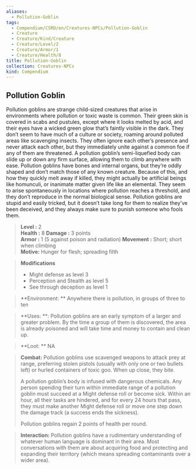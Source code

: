 ```yaml
---
aliases:
  - Pollution-Goblin
tags:
  - Compendium/CSRD/en/Creatures-NPCs/Pollution-Goblin
  - Creature
  - Creature/Kind/Creature
  - Creature/Level/2
  - Creature/Armor/1
  - Creature/Health/8
title: Pollution-Goblin
collection: Creatures-NPCs
kind: Compendium
---
```

## Pollution Goblin
Pollution goblins are strange child-sized creatures that arise in environments where pollution or toxic waste is common. Their green skin is covered in scabs and pustules, except where it looks melted by acid, and their eyes have a wicked green glow that’s faintly visible in the dark. They don’t seem to have much of a culture or society, roaming around polluted areas like scavenging insects. They often ignore each other’s presence and never attack each other, but they immediately unite against a common foe if any of them are threatened. A pollution goblin’s semi-liquefied body can slide up or down any firm surface, allowing them to climb anywhere with ease. Pollution goblins have bones and internal organs, but they’re oddly shaped and don’t match those of any known creature. Because of this, and how they quickly melt away if killed, they might actually be artificial beings like homunculi, or inanimate matter given life like an elemental. They seem to arise
spontaneously in locations where pollution reaches a threshold, and they don’t reproduce in the normal biological sense. Pollution goblins are stupid and easily tricked, but it doesn’t take long for them to realize they’ve been deceived, and they always make sure to punish someone who fools them.
 
> **Level :** 2  
> **Health :** 8 
> **Damage :** 3 points  
> **Armor :** 1 (5 against poison and radiation) 
> **Movement :** Short; short when climbing  
> **Motive:** Hunger for flesh; spreading filth 

> **Modifications**  
>- Might defense as level 3
>- Perception and Stealth as level 5 
>- See through deception as level 1 

  
> **Environment: ** Anywhere there is pollution, in groups of three to ten 
 
> **Uses: **: Pollution goblins are an early symptom of a larger and greater problem. By the time a group of them is discovered, the area is already poisoned and will take time and money to contain and clean up. 

> **Loot: ** NA

> **Combat:** 
>Pollution goblins use scavenged weapons to attack prey at range, preferring stolen pistols (usually with only one or two bullets left) or hurled containers of toxic goo. When up close, they bite. 
>
>A pollution goblin’s body is infused with dangerous chemicals. Any person spending their turn within immediate range of a pollution goblin must succeed at a Might defense roll or become sick. Within an hour, all their tasks are hindered, and for every 24 hours that pass, they must make another Might defense roll or move one step down the damage track (a success ends the sickness). 
>
>Pollution goblins regain 2 points of health per round. 

> **Interaction:** 
>  Pollution goblins have a rudimentary understanding of whatever human language is dominant in their area. Most conversations with them are about acquiring food and protecting and expanding their territory (which means spreading contaminants over a wider area). 


